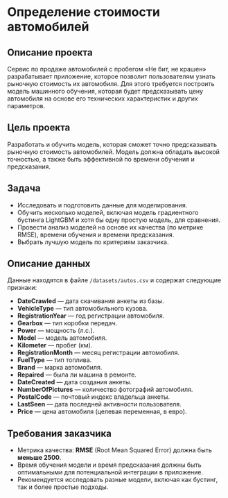 # Определение стоимости автомобилей

## Описание проекта
Сервис по продаже автомобилей с пробегом «Не бит, не крашен» разрабатывает приложение, которое позволит пользователям узнать рыночную стоимость их автомобиля. Для этого требуется построить модель машинного обучения, которая будет предсказывать цену автомобиля на основе его технических характеристик и других параметров.

## Цель проекта
Разработать и обучить модель, которая сможет точно предсказывать рыночную стоимость автомобилей. Модель должна обладать высокой точностью, а также быть эффективной по времени обучения и предсказания.

## Задача
- Исследовать и подготовить данные для моделирования.
- Обучить несколько моделей, включая модель градиентного бустинга LightGBM и хотя бы одну простую модель, для сравнения.
- Провести анализ моделей на основе их качества (по метрике RMSE), времени обучения и времени предсказания.
- Выбрать лучшую модель по критериям заказчика.

## Описание данных
Данные находятся в файле `/datasets/autos.csv` и содержат следующие признаки:

- **DateCrawled** — дата скачивания анкеты из базы.
- **VehicleType** — тип автомобильного кузова.
- **RegistrationYear** — год регистрации автомобиля.
- **Gearbox** — тип коробки передач.
- **Power** — мощность (л.с.).
- **Model** — модель автомобиля.
- **Kilometer** — пробег (км).
- **RegistrationMonth** — месяц регистрации автомобиля.
- **FuelType** — тип топлива.
- **Brand** — марка автомобиля.
- **Repaired** — была ли машина в ремонте.
- **DateCreated** — дата создания анкеты.
- **NumberOfPictures** — количество фотографий автомобиля.
- **PostalCode** — почтовый индекс владельца анкеты.
- **LastSeen** — дата последней активности пользователя.
- **Price** — цена автомобиля (целевая переменная, в евро).

## Требования заказчика
- Метрика качества: **RMSE** (Root Mean Squared Error) должна быть **меньше 2500**.
- Время обучения модели и время предсказания должны быть оптимальными для потенциальной интеграции в приложение.
- Рекомендуется исследовать разные модели, включая как бустинг, так и более простые подходы.